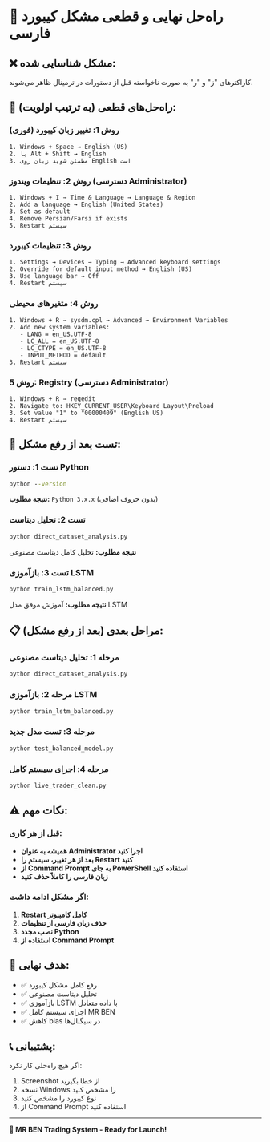 # 🚨 راه‌حل نهایی و قطعی مشکل کیبورد فارسی

## **❌ مشکل شناسایی شده:**
کاراکترهای "ز" و "ر" به صورت ناخواسته قبل از دستورات در ترمینال ظاهر می‌شوند.

## **🔧 راه‌حل‌های قطعی (به ترتیب اولویت):**

### **روش 1: تغییر زبان کیبورد (فوری)**
```
1. Windows + Space → English (US)
2. یا Alt + Shift → English
3. مطمئن شوید زبان روی English است
```

### **روش 2: تنظیمات ویندوز (دسترسی Administrator)**
```
1. Windows + I → Time & Language → Language & Region
2. Add a language → English (United States)
3. Set as default
4. Remove Persian/Farsi if exists
5. Restart سیستم
```

### **روش 3: تنظیمات کیبورد**
```
1. Settings → Devices → Typing → Advanced keyboard settings
2. Override for default input method → English (US)
3. Use language bar → Off
4. Restart سیستم
```

### **روش 4: متغیرهای محیطی**
```
1. Windows + R → sysdm.cpl → Advanced → Environment Variables
2. Add new system variables:
   - LANG = en_US.UTF-8
   - LC_ALL = en_US.UTF-8
   - LC_CTYPE = en_US.UTF-8
   - INPUT_METHOD = default
3. Restart سیستم
```

### **روش 5: Registry (دسترسی Administrator)**
```
1. Windows + R → regedit
2. Navigate to: HKEY_CURRENT_USER\Keyboard Layout\Preload
3. Set value "1" to "00000409" (English US)
4. Restart سیستم
```

## **🧪 تست بعد از رفع مشکل:**

### **تست 1: دستور Python**
```cmd
python --version
```
**نتیجه مطلوب:** `Python 3.x.x` (بدون حروف اضافی)

### **تست 2: تحلیل دیتاست**
```cmd
python direct_dataset_analysis.py
```
**نتیجه مطلوب:** تحلیل کامل دیتاست مصنوعی

### **تست 3: بازآموزی LSTM**
```cmd
python train_lstm_balanced.py
```
**نتیجه مطلوب:** آموزش موفق مدل LSTM

## **📋 مراحل بعدی (بعد از رفع مشکل):**

### **مرحله 1: تحلیل دیتاست مصنوعی**
```cmd
python direct_dataset_analysis.py
```

### **مرحله 2: بازآموزی LSTM**
```cmd
python train_lstm_balanced.py
```

### **مرحله 3: تست مدل جدید**
```cmd
python test_balanced_model.py
```

### **مرحله 4: اجرای سیستم کامل**
```cmd
python live_trader_clean.py
```

## **⚠️ نکات مهم:**

### **قبل از هر کاری:**
- **همیشه به عنوان Administrator اجرا کنید**
- **بعد از هر تغییر، سیستم را Restart کنید**
- **از Command Prompt به جای PowerShell استفاده کنید**
- **زبان فارسی را کاملاً حذف کنید**

### **اگر مشکل ادامه داشت:**
1. **Restart کامل کامپیوتر**
2. **حذف زبان فارسی از تنظیمات**
3. **نصب مجدد Python**
4. **استفاده از Command Prompt**

## **🎯 هدف نهایی:**
- ✅ رفع کامل مشکل کیبورد
- ✅ تحلیل دیتاست مصنوعی
- ✅ بازآموزی LSTM با داده متعادل
- ✅ اجرای سیستم کامل MR BEN
- ✅ کاهش bias در سیگنال‌ها

## **📞 پشتیبانی:**
اگر هیچ راه‌حلی کار نکرد:
1. Screenshot از خطا بگیرید
2. نسخه Windows را مشخص کنید
3. نوع کیبورد را مشخص کنید
4. از Command Prompt استفاده کنید

---

**🚀 MR BEN Trading System - Ready for Launch!** 